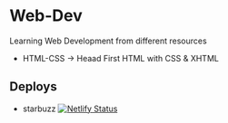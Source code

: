# Web-Dev

Learning Web Development from different resources

- HTML-CSS -> Heaad First HTML with CSS & XHTML

## Deploys

- starbuzz
  [![Netlify Status](https://api.netlify.com/api/v1/badges/3a779a96-e79b-48cc-8a71-14c9b741a971/deploy-status)](https://app.netlify.com/projects/atharv-starbuzz/deploys)
